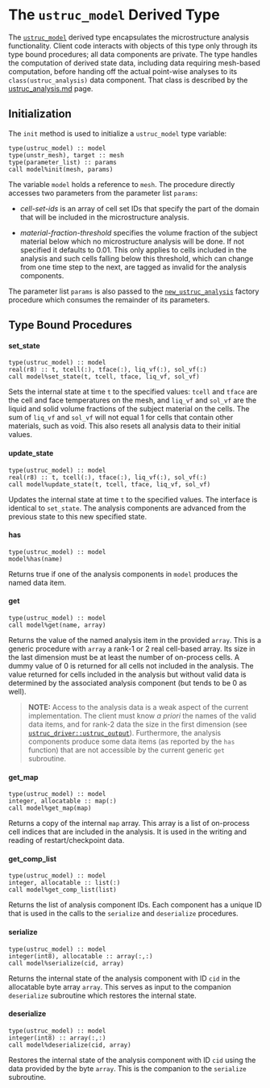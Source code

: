 # The `ustruc_model` Derived Type
The [`ustruc_model`](../ustruc_model_type.F90) derived type encapsulates the
microstructure analysis functionality. Client code interacts with objects of
this type only through its type bound procedures; all data components are
private. The type handles the computation of derived state data, including
data requiring mesh-based computation, before handing off the actual point-wise
analyses to its `class(ustruc_analysis)` data component. That class is
described by the [ustruc_analysis.md](./ustruc_analysis.md) page.

## Initialization
The `init` method is used to initialize a `ustruc_model` type variable:
```Fortran
type(ustruc_model) :: model
type(unstr_mesh), target :: mesh
type(parameter_list) :: params
call model%init(mesh, params)
```
The variable `model` holds a reference to `mesh`. The procedure directly
accesses two parameters from the parameter list `params`:

* *cell-set-ids* is an array of cell set IDs that specify the part of the
domain that will be included in the microstructure analysis.

* *material-fraction-threshold* specifies the volume fraction of the subject
material below which no microstructure analysis will be done. If not specified
it defaults to 0.01. This only applies to cells included in the analysis and
such cells falling below this threshold, which can change from one time step
to the next, are tagged as invalid for the analysis components.

The parameter list `params` is also passed to the
[`new_ustruc_analysis`](./ustruc_analysis_factory.md)
factory procedure which consumes the remainder of its parameters.

## Type Bound Procedures

#### set_state
```Fortran
type(ustruc_model) :: model
real(r8) :: t, tcell(:), tface(:), liq_vf(:), sol_vf(:)
call model%set_state(t, tcell, tface, liq_vf, sol_vf)
```
Sets the internal state at time `t` to the specified values: `tcell` and
`tface` are the cell and face temperatures on the mesh, and `liq_vf` and
`sol_vf` are the liquid and solid volume fractions of the subject material
on the cells. The sum of `liq_vf` and `sol_vf` will not equal 1 for cells
that contain other materials, such as void. This also resets all analysis
data to their initial values.

#### update_state
```Fortran
type(ustruc_model) :: model
real(r8) :: t, tcell(:), tface(:), liq_vf(:), sol_vf(:)
call model%update_state(t, tcell, tface, liq_vf, sol_vf)
```
Updates the internal state at time `t` to the specified values. The interface
is identical to `set_state`. The analysis components are advanced from the
previous state to this new specified state.

#### has
```Fortran
type(ustruc_model) :: model
model%has(name)
```
Returns true if one of the analysis components in `model` produces the named
data item.

#### get
```Fortran
type(ustruc_model) :: model
call model%get(name, array)
```
Returns the value of the named analysis item in the provided `array`. This is a
generic procedure with `array` a rank-1 or 2 real cell-based array. Its size in
the last dimension must be at least the number of on-process cells. A dummy
value of 0 is returned for all cells not included in the analysis. The value
returned for cells included in the analysis but without valid data is
determined by the associated analysis component (but tends to be 0 as well).

> **NOTE:** Access to the analysis data is a weak aspect of the current
> implementation. The client must know *a priori* the names of the valid data
> items, and for rank-2 data the size in the first dimension (see
> [`ustruc_driver::ustruc_output`](../ustruc_driver.F90#L348)). Furthermore,
> the analysis components produce some data items (as reported by the `has`
> function) that are not accessible by the current generic `get` subroutine.

#### get_map
```Fortran
type(ustruc_model) :: model
integer, allocatable :: map(:)
call model%get_map(map)
```
Returns a copy of the internal `map` array. This array is a list of on-process
cell indices that are included in the analysis. It is used in the writing and
reading of restart/checkpoint data.

#### get_comp_list
```Fortran
type(ustruc_model) :: model
integer, allocatable :: list(:)
call model%get_comp_list(list)
```
Returns the list of analysis component IDs. Each component has a unique ID that
is used in the calls to the `serialize` and `deserialize` procedures.

#### serialize
```Fortran
type(ustruc_model) :: model
integer(int8), allocatable :: array(:,:)
call model%serialize(cid, array)
```
Returns the internal state of the analysis component with ID `cid` in the
allocatable byte array `array`. This serves as input to the companion
`deserialize` subroutine which restores the internal state.

#### deserialize
```Fortran
type(ustruc_model) :: model
integer(int8) :: array(:,:)
call model%deserialize(cid, array)
```
Restores the internal state of the analysis component with ID `cid` using the
data provided by the byte `array`. This is the companion to the `serialize`
subroutine.
